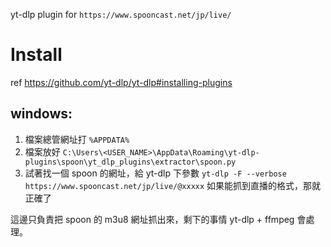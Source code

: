 yt-dlp plugin for `https://www.spooncast.net/jp/live/`

# Install

ref https://github.com/yt-dlp/yt-dlp#installing-plugins

## windows:

1. 檔案總管網址打 `%APPDATA%`
2. 檔案放好 `C:\Users\<USER_NAME>\AppData\Roaming\yt-dlp-plugins\spoon\yt_dlp_plugins\extractor\spoon.py`
3. 試著找一個 spoon 的網址，給 yt-dlp 下參數 `yt-dlp -F --verbose https://www.spooncast.net/jp/live/@xxxxx`
   如果能抓到直播的格式，那就正確了

這邊只負責把 spoon 的 m3u8 網址抓出來，剩下的事情 yt-dlp + ffmpeg 會處理。
